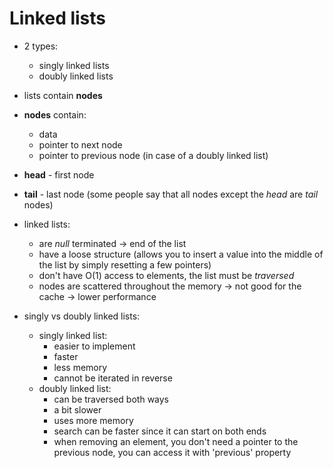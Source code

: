 
# Linked lists

- 2 types:
  - singly linked lists
  - doubly linked lists


- lists contain **nodes**
- **nodes** contain:
  - data
  - pointer to next node
  - pointer to previous node (in case of a doubly linked list)


- **head** - first node
- **tail** - last node (some people say that all nodes except the *head* are *tail* nodes)


- linked lists:
  - are *null* terminated -> end of the list
  - have a loose structure (allows you to insert a value into the middle of the list by simply resetting a few pointers)
  - don't have O(1) access to elements, the list must be *traversed*
  - nodes are scattered throughout the memory -> not good for the cache -> lower performance


- singly vs doubly linked lists:
  - singly linked list:
    - easier to implement
    - faster
    - less memory
    - cannot be iterated in reverse
  - doubly linked list:
    - can be traversed both ways
    - a bit slower
    - uses more memory
    - search can be faster since it can start on both ends
    - when removing an element, you don't need a pointer to the previous node, you can access it with 'previous' property
